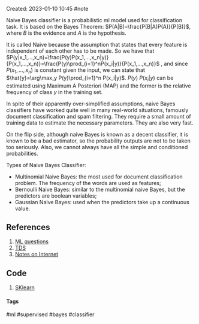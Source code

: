 Created: 2023-01-10 10:45
#note

Naive Bayes classifier is a probabilistic ml model used for classification task.
It is based on the Bayes Theorem: $P(A|B)=\frac{P(B|A)P(A)}{P(B)}$, where *B* is the evidence and *A* is the hypothesis.

It is called Naive because the assumption that states that every feature is independent of each other has to be made.
So we have that $P(y|x_1,...,x_n)=\frac{P(y)P(x_1,...,x_n|y)}{P(x_1,...,x_n)}=\frac{P(y)\prod_{i=1}^nP(x_i|y)}{P(x_1,...,x_n)}$ , and since $P(x_1,...,x_n)$ is constant given the input, we can state that $\hat{y}=\arg\max_y P(y)\prod_{i=1}^n P(x_i|y)$. $P(y)$ $P(x_i|y)$ can be estimated using Maximum A Posteriori (MAP) and the former is the relative frequency of class *y* in the training set.

In spite of their apparently over-simplified assumptions, naive Bayes classifiers have worked quite well in many real-world situations, famously document classification and spam filtering. They require a small amount of training data to estimate the necessary parameters.
They are also very fast.

On the flip side, although naive Bayes is known as a decent classifier, it is known to be a bad estimator, so the probability outputs are not to be taken too seriously. Also, we cannot always have all the simple and conditioned probabilities.

Types of Naive Bayes Classifier:
- Multinomial Naive Bayes: the most used for document classification problem. The frequency of the words are used as features;
- Bernoulli Naive Bayes: similar to the multinomial naive Bayes, but the predictors are boolean variables;
- Gaussian Naive Bayes: used when the predictors take up a continuous value.


## References
1. [ML questions](https://www.interviewbit.com/machine-learning-interview-questions/)
2. [TDS](https://towardsdatascience.com/naive-bayes-classifier-81d512f50a7c)
3. [Notes on Internet](https://www.andreaminini.com/ai/machine-learning/algoritmo-naive-bayes)

## Code
1. [SKlearn](https://scikit-learn.org/stable/modules/naive_bayes.html)

#### Tags
#ml #supervised #bayes #classifier